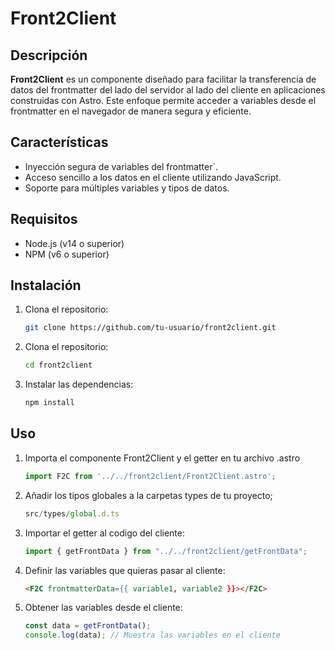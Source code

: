 # Front2Client

## Descripción

**Front2Client** es un componente diseñado para facilitar la transferencia de datos del frontmatter del lado del servidor al lado del cliente en aplicaciones construidas con Astro. Este enfoque permite acceder a variables desde el frontmatter en el navegador de manera segura y eficiente.

## Características

- Inyección segura de variables del frontmatter`.
- Acceso sencillo a los datos en el cliente utilizando JavaScript.
- Soporte para múltiples variables y tipos de datos.

## Requisitos

- Node.js (v14 o superior)
- NPM (v6 o superior)

## Instalación

1. Clona el repositorio:

   ```bash
   git clone https://github.com/tu-usuario/front2client.git
   ```

2. Clona el repositorio:
    ```bash
    cd front2client
    ```
    
3. Instalar las dependencias:
    ```bash
    npm install
    ``` 

## Uso

1. Importa el componente Front2Client y el getter en tu archivo .astro
    ```javascript
    import F2C from '../../front2client/Front2Client.astro';
    ```
2. Añadir los tipos globales a la carpetas types de tu proyecto;
    ```javascript
    src/types/global.d.ts
    ```
3. Importar el getter al codigo del cliente:
    ```javascript
    import { getFrontData } from "../../front2client/getFrontData";
    ```
4. Definir las variables que quieras pasar al cliente:
    ```html
    <F2C frontmatterData={{ variable1, variable2 }}></F2C>
    ```
5. Obtener las variables desde el cliente:
    ```javascript
    const data = getFrontData();
    console.log(data); // Muestra las variables en el cliente
    ```

